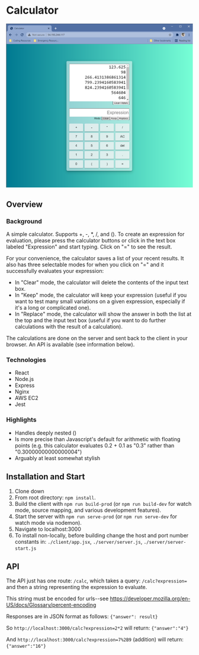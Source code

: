 # Calculator

![Calculator, full field, clear mode](/readme_assets/calculator_image_1.png)

## Overview

### Background
A simple calculator. Supports +, -, \*, /, and (). To create an expression for evaluation, please press the calculator buttons or click in the text box labeled "Expression" and start typing. Click on "=" to see the result.

For your convenience, the calculator saves a list of your recent results. It also has three selectable modes for when you click on "=" and it successfully evaluates your expression:
* In "Clear" mode, the calculator will delete the contents of the input text box.
* In "Keep" mode, the calculator will keep your expression (useful if you want to test many small variations on a given expression, especially if it's a long or complicated one).
* In "Replace" mode, the calculator will show the answer in both the list at the top and the input text box (useful if you want to do further calculations with the result of a calculation).

The calculations are done on the server and sent back to the client in your browser. An API is available (see information below).

### Technologies

* React
* Node.js
* Express
* Nginx
* AWS EC2
* Jest

### Highlights

* Handles deeply nested ()
* Is more precise than Javascript's default for arithmetic with floating points (e.g. this calculator evaluates 0.2 + 0.1 as "0.3" rather than "0.30000000000000004")
* Arguably at least somewhat stylish

## Installation and Start

1. Clone down
2. From root directory: `npm install`.
3. Build the client with `npm run build-prod` (or `npm run build-dev` for watch mode, source mapping, and various development features).
4. Start the server with `npm run serve-prod` (or `npm run serve-dev` for watch mode via nodemon).
5. Navigate to localhost:3000
6. To install non-locally, before building change the host and port number constants in: `./client/app.jsx`, `./server/server.js`, `./server/server-start.js`

## API

The API just has one route: `/calc`, which takes a query: `/calc?expression=` and then a string representing the expression to evaluate.

This string must be encoded for urls--see https://developer.mozilla.org/en-US/docs/Glossary/percent-encoding

Responses are in JSON format as follows: `{"answer": result}`

So `http://localhost:3000/calc?expression=2*2` will return: `{"answer":"4"}`

And `http://localhost:3000/calc?expression=7%2B9` (addition) will return: `{"answer":"16"}`


